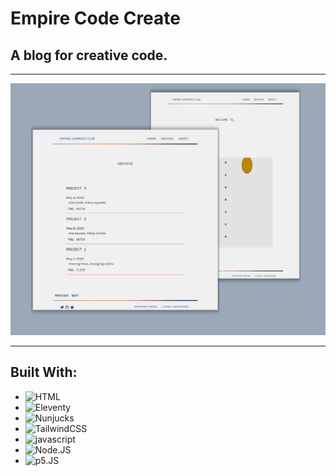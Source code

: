 # Empire Code Create

## A blog for creative code.

---

![img](src/assets/images/creativeCodingSet.png)

---

## Built With:

- ![HTML]
- ![Eleventy]
- ![Nunjucks]
- ![TailwindCSS]
- ![javascript]
- ![Node.JS]
- ![p5.JS]

[html]: https://img.shields.io/badge/html5-%23E34F26.svg?style=for-the-badge&logo=html5&logoColor=white
[javascript]: https://img.shields.io/badge/javascript-%23f7df1e.svg?style=for-the-badge&logo=javascript&logoColor=white
[node.js]: https://img.shields.io/badge/node-339933?style=for-the-badge&logo=node.js&logoColor=white
[tailwindcss]: https://img.shields.io/badge/tailwindcss-06B6D4?style=for-the-badge&logo=tailwindcss&logoColor=white
[eleventy]: https://img.shields.io/badge/eleventy-000000?style=for-the-badge&logo=eleventy&logoColor=white
[nunjucks]: https://img.shields.io/badge/nunjucks-1c4913?style=for-the-badge&logo=nunjucks&logoColor=white
[p5.js]: https://img.shields.io/badge/p5.js-ed225d?style=for-the-badge&logo=p5.js&logoColor=white
